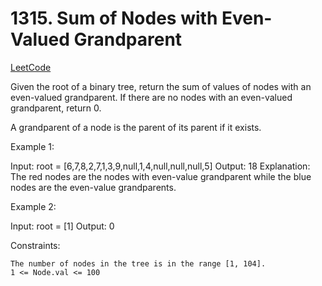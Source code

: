# 1315. Sum of Nodes with Even-Valued Grandparent

[LeetCode](https://leetcode.com/problems/sum-of-nodes-with-even-valued-grandparent/)

Given the root of a binary tree, return the sum of values of nodes with an even-valued grandparent. If there are no nodes with an even-valued grandparent, return 0.

A grandparent of a node is the parent of its parent if it exists.

 

Example 1:

Input: root = [6,7,8,2,7,1,3,9,null,1,4,null,null,null,5]
Output: 18
Explanation: The red nodes are the nodes with even-value grandparent while the blue nodes are the even-value grandparents.

Example 2:

Input: root = [1]
Output: 0

 

Constraints:

    The number of nodes in the tree is in the range [1, 104].
    1 <= Node.val <= 100

